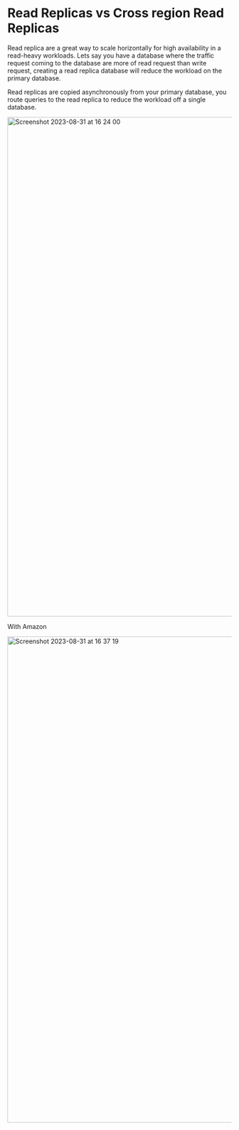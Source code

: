 # Read Replicas vs Cross region Read Replicas

Read replica are a great way to scale horizontally for high availability in a read-heavy workloads. Lets say you have a database where the traffic request coming to the database are more of read request than write request, creating a read replica database will reduce the workload on the primary database.

Read replicas are copied asynchronously from your primary database, you route queries to the read replica to reduce the workload off a single database.


<img width="1123" alt="Screenshot 2023-08-31 at 16 24 00" src="https://github.com/McTello/Read-Replica-vs-Cross-Region-Replicas/assets/89931817/dad41911-45bf-4c1c-86a9-66f4218f754d">



With Amazon


<img width="1093" alt="Screenshot 2023-08-31 at 16 37 19" src="https://github.com/McTello/Same-Region-Read-Replica-vs-Cross-Region-Replicas/assets/89931817/14a17fc8-4ab7-4c2d-b42b-cfe969466c74">

